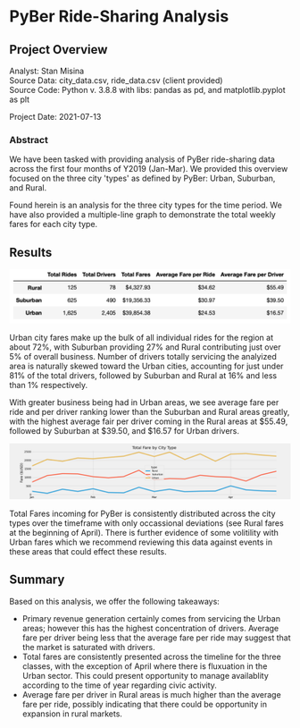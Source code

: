# PyBer Ride-Sharing Analysis  
  
## Project Overview  
  
Analyst:  Stan Misina  
Source Data: city_data.csv, ride_data.csv (client provided)  
Source Code: Python v. 3.8.8 with libs: pandas as pd, and matplotlib.pyplot as plt  
  
Project Date: 2021-07-13  
  
### Abstract  
We have been tasked with providing analysis of PyBer ride-sharing data across the first four months of Y2019 (Jan-Mar). We provided this overview focused on the three city 'types' as defined by PyBer: Urban, Suburban, and Rural.  
  
Found herein is an analysis for the three city types for the time period. We have also provided a multiple-line graph to demonstrate the total weekly fares for each city type.  
  
  
## Results  
  
![PyBer Analyisis Summmary](/analysis/PyBer_Summary.png "Pyber Analysis Summary")  
  
Urban city fares make up the bulk of all individual rides for the region at about 72%, with Suburban providing 27% and Rural contributing just over 5% of overall business. Number of drivers totally servicing the analyized area is naturally skewed toward the Urban cities, accounting for just under 81% of the total drivers, followed by Suburban and Rural at 16% and less than 1% respectively.

With greater business being had in Urban areas, we see average fare per ride and per driver ranking lower than the Suburban and Rural areas greatly, with the highest average fair per driver coming in the Rural areas at $55.49, followed by Suburban at $39.50, and $16.57 for Urban drivers.  
  
![Total Fares by Week](/analysis/fare_by_type.png "Line Graph - total fares by week")  
  
Total Fares incoming for PyBer is consistently distributed across the city types over the timeframe with only occassional deviations (see Rural fares at the beginning of April). There is further evidence of some volitility with Urban fares which we recommend reviewing this data against events in these areas that could effect these results.  


## Summary  
  
Based on this analysis, we offer the following takeaways:
  
  * Primary revenue generation certainly comes from servicing the Urban areas; however this has the highest concentration of drivers. Average fare per driver being less that the average fare per ride may suggest that the market is saturated with drivers.
  * Total fares are consistently presented across the timeline for the three classes, with the exception of April where there is fluxuation in the Urban sector. This could present opportunity to manage availablity according to the time of year regarding civic activity.  
  * Average fare per driver in Rural areas is much higher than the average fare per ride, possibly indicating that there could be opportunity in expansion in rural markets.
 

